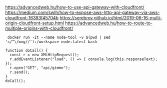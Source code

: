 https://advancedweb.hu/how-to-use-api-gateway-with-cloudfront/
https://medium.com/swlh/how-to-expose-aws-http-api-gateway-via-aws-cloudfront-16383f45704b
https://serebrov.github.io/html/2019-06-16-multi-origin-cloudfront-setup.html
https://advancedweb.hu/how-to-route-to-multiple-origins-with-cloudfront/

```
 docker run -it --name node-tool -v $(pwd | sed 's/^\/mng//'):/workspace node:latest bash
```

```
function doCall() {
  const r = new XMLHttpRequest();
  r.addEventListener("load", () => { console.log(this.responseText); });
  r.open("GET", "api/gimme");
  r.send();
}
doCall();
```
